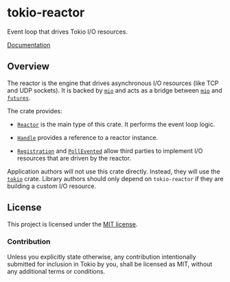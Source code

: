 # tokio-reactor

Event loop that drives Tokio I/O resources.

[Documentation](https://docs.rs/tokio-reactor/0.1.8/tokio_reactor)

## Overview

The reactor is the engine that drives asynchronous I/O resources (like TCP and
UDP sockets). It is backed by [`mio`] and acts as a bridge between [`mio`] and
[`futures`].

The crate provides:

* [`Reactor`] is the main type of this crate. It performs the event loop logic.

* [`Handle`] provides a reference to a reactor instance.

* [`Registration`] and [`PollEvented`] allow third parties to implement I/O
  resources that are driven by the reactor.

Application authors will not use this crate directly. Instead, they will use the
[`tokio`] crate. Library authors should only depend on `tokio-reactor` if they
are building a custom I/O resource.

[`mio`]: http://github.com/carllerche/mio
[`futures`]: http://github.com/rust-lang-nursery/futures-rs
[`Reactor`]: https://tokio-rs.github.io/tokio/tokio_reactor/struct.Reactor.html
[`Handle`]: https://tokio-rs.github.io/tokio/tokio_reactor/struct.Handle.html
[`Registration`]: https://tokio-rs.github.io/tokio/tokio_reactor/struct.Registration.html
[`PollEvented`]: https://tokio-rs.github.io/tokio/tokio_reactor/struct.PollEvented.html
[`tokio`]: ../

## License

This project is licensed under the [MIT license](LICENSE).

### Contribution

Unless you explicitly state otherwise, any contribution intentionally submitted
for inclusion in Tokio by you, shall be licensed as MIT, without any additional
terms or conditions.
